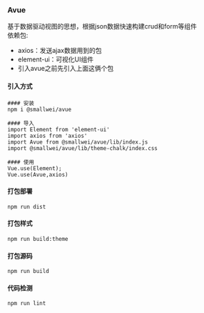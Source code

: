 ### Avue
基于数据驱动视图的思想，根据json数据快速构建crud和form等组件  
依赖包:  
* axios：发送ajax数据用到的包
* element-ui：可视化UI组件
* 引入avue之前先引入上面这俩个包

#### 引入方式
```
#### 安装
npm i @smallwei/avue

#### 导入
import Element from 'element-ui'
import axios from 'axios'
import Avue from @smallwei/avue/lib/index.js
import @smallwei/avue/lib/theme-chalk/index.css

#### 使用
Vue.use(Element);
Vue.use(Avue,axios)
```

#### 打包部署
```
npm run dist
```

#### 打包样式
```
npm run build:theme
```

#### 打包源码
```
npm run build
```

#### 代码检测
```
npm run lint
```